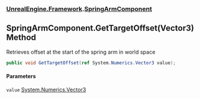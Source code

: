 ### [UnrealEngine.Framework](UnrealEngine_Framework.md 'UnrealEngine.Framework').[SpringArmComponent](SpringArmComponent.md 'UnrealEngine.Framework.SpringArmComponent')
## SpringArmComponent.GetTargetOffset(Vector3) Method
Retrieves offset at the start of the spring arm in world space  
```csharp
public void GetTargetOffset(ref System.Numerics.Vector3 value);
```
#### Parameters
<a name='UnrealEngine_Framework_SpringArmComponent_GetTargetOffset(System_Numerics_Vector3)_value'></a>
`value` [System.Numerics.Vector3](https://docs.microsoft.com/en-us/dotnet/api/System.Numerics.Vector3 'System.Numerics.Vector3')  
  

